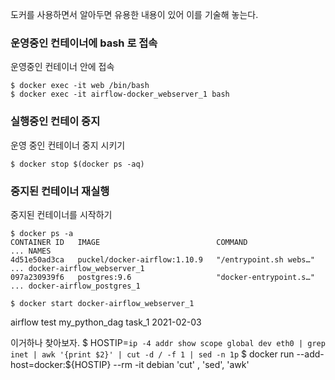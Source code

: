도커를 사용하면서 알아두면 유용한 내용이 있어 이를 기술해 놓는다. 


### 운영중인 컨테이너에 bash 로 접속 
운영중인 컨테이너 안에 접속 
```shell 
$ docker exec -it web /bin/bash
$ docker exec -it airflow-docker_webserver_1 bash
```

### 실행중인 컨테이 중지 
운영 중인 컨테이너 중지 시키기 
```shell 
$ docker stop $(docker ps -aq)
```

### 중지된 컨테이너 재실행 
중지된 컨테이너를 시작하기
```shell 
$ docker ps -a
CONTAINER ID   IMAGE                          COMMAND                 ... NAMES
4d51e50ad3ca   puckel/docker-airflow:1.10.9   "/entrypoint.sh webs…"  ... docker-airflow_webserver_1
097a230939f6   postgres:9.6                   "docker-entrypoint.s…"  ... docker-airflow_postgres_1

$ docker start docker-airflow_webserver_1
``` 

airflow test my_python_dag task_1 2021-02-03









이거하나 찾아보자. 
$ HOSTIP=`ip -4 addr show scope global dev eth0 | grep inet | awk '{print $2}' | cut -d / -f 1 | sed -n 1p`
$ docker run  --add-host=docker:${HOSTIP} --rm -it debian
'cut' , 'sed', 'awk' 

